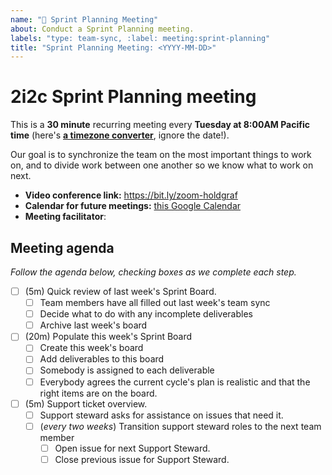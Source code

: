 ```yaml
---
name: "🚀 Sprint Planning Meeting"
about: Conduct a Sprint Planning meeting.
labels: "type: team-sync, :label: meeting:sprint-planning"
title: "Sprint Planning Meeting: <YYYY-MM-DD>"
---
```


# 2i2c Sprint Planning meeting

This is a **30 minute** recurring meeting every **Tuesday at 8:00AM Pacific time** (here's [**a timezone converter**](https://arewemeetingyet.com/Los%20Angeles/2000-01-01/08:00/2i2c%20Team%20Meeting#eyJ1cmwiOiJodHRwczovL2hhY2ttZC5pby9ZNVNCTXhWN1I2Q01xemVUWGdtNWtBIn0=), ignore the date!).

Our goal is to synchronize the team on the most important things to work on, and to divide work between one another so we know what to work on next.

- **Video conference link:** https://bit.ly/zoom-holdgraf
- **Calendar for future meetings:** [this Google Calendar](https://calendar.google.com/calendar/embed?src=c_4hjjouojd8psql9i1a8nd1uff4%40group.calendar.google.com&ctz=America%2FLos_Angeles)
- **Meeting facilitator**: <INSERT FACILITATOR HERE>

## Meeting agenda

_Follow the agenda below, checking boxes as we complete each step._

- [ ] (5m) Quick review of last week's Sprint Board.
  - [ ] Team members have all filled out last week's team sync
  - [ ] Decide what to do with any incomplete deliverables
  - [ ] Archive last week's board
- [ ] (20m) Populate this week's Sprint Board
  - [ ] Create this week's board
  - [ ] Add deliverables to this board
  - [ ] Somebody is assigned to each deliverable
  - [ ] Everybody agrees the current cycle's plan is realistic and that the right items are on the board.
- [ ] (5m) Support ticket overview.
  - [ ] Support steward asks for assistance on issues that need it.
  - [ ] (_every two weeks_) Transition support steward roles to the next team member
    - [ ] Open issue for next Support Steward.
    - [ ] Close previous issue for Support Steward.
